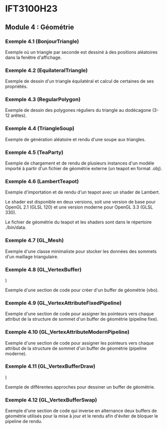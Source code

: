 # IFT3100H23

## Module 4 : Géométrie

### Exemple 4.1 (BonjourTriangle)

Exemple où un triangle par seconde est dessiné à des positions aléatoires dans la fenêtre d'affichage.

### Exemple 4.2 (EquilateralTriangle)

Exemple de dessin d'un triangle équilatéral et calcul de certaines de ses propriétés.

### Exemple 4.3 (RegularPolygon)

Exemple de dessin des polygones réguliers du triangle au dodécagone (3-12 arêtes).

### Exemple 4.4 (TriangleSoup)

Exemple de génération aléatoire et rendu d'une soupe aux triangles.

### Exemple 4.5 (TeaParty)

Exemple de chargement et de rendu de plusieurs instances d'un modèle importé à partir d'un fichier de géométrie externe (un teapot en format .obj).

### Exemple 4.6 (LambertTeapot)

Exemple d'importation et de rendu d'un teapot avec un shader de Lambert.

Le shader est disponible en deux versions, soit une version de base pour OpenGL 2.1 (GLSL 120) et une version moderne pour OpenGL 3.3 (GLSL 330).

Le fichier de géométrie du teapot et les shaders sont dans le répertoire ./bin/data.

### Exemple 4.7 (GL_Mesh)

Exemple d'une classe minimaliste pour stocker les données des sommets d'un maillage triangulaire.

### Exemple 4.8 (GL_VertexBuffer)
)

Exemple d'une section de code pour créer d'un buffer de géométrie (vbo).

### Exemple 4.9 (GL_VertexAttributeFixedPipeline)

Exemple d'une section de code pour assigner les pointeurs vers chaque attribut de la structure de sommet d'un buffer de géométrie (pipeline fixe).

### Exemple 4.10 (GL_VertexAttributeModernPipeline)

Exemple d'une section de code pour assigner les pointeurs vers chaque attribut de la structure de sommet d'un buffer de géométrie (pipeline moderne).

### Exemple 4.11 (GL_VertexBufferDraw)
)

Exemple de différentes approches pour dessiner un buffer de géométrie.

### Exemple 4.12 (GL_VertexBufferSwap)

Exemple d'une section de code qui inverse en alternance deux buffers de géométrie utilisés pour la mise à jour et le rendu afin d'éviter de bloquer le pipeline de rendu.

